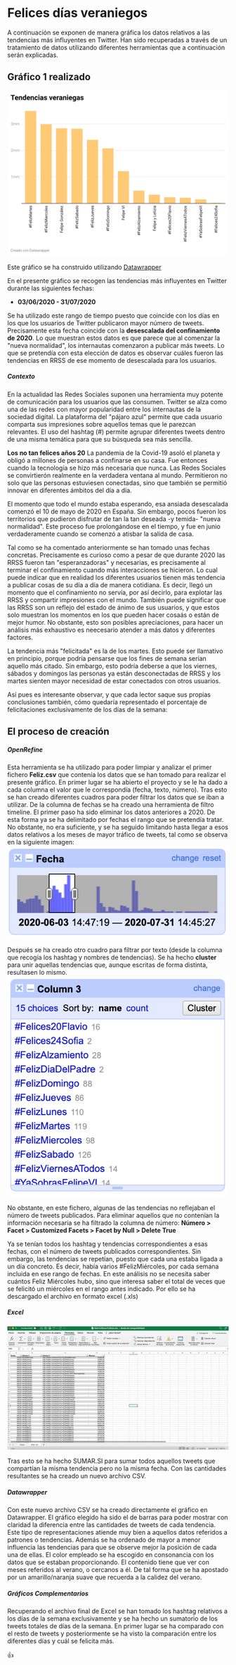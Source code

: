 # Felices días veraniegos
A continuación se exponen de manera gráfica los datos relativos a las tendencias más influyentes en Twitter. Han sido recuperadas a través de un tratamiento de datos utilizando diferentes herramientas que a continuación serán explicadas. 

## Gráfico 1 realizado

<img src="img/veraniego.png">

Este gráfico se ha construido utilizando [Datawrapper](https://www.datawrapper.de)

En el presente gráfico se recogen las tendencias más influyentes en Twitter durante las siguientes fechas:
+ **03/06/2020 - 31/07/2020** 

Se ha utilizado este rango de tiempo puesto que coincide con los días en los que los usuarios de Twitter publicaron mayor número de tweets. Precisamente esta fecha coincide con la **desescalada del confinamiento de 2020**. Lo que muestran estos datos es que parece que al comenzar la "nueva normalidad", los internautas comenzaron a publicar más tweets. Lo que se pretendía con esta elección de datos es observar cuáles fueron las tendencias en RRSS de ese momento de desescalada para los usuarios. 

##### Contexto
En la actualidad las Redes Sociales suponen una herramienta muy potente de comunicación para los usuarios que las consumen. Twitter se alza como una de las redes con mayor popularidad entre los internautas de la sociedad digital. La plataforma del "pájaro azul" permite que cada usuario comparta sus impresiones sobre aquellos temas que le parezcan relevantes. El uso del hashtag (#) permite agrupar diferentes tweets dentro de una misma temática para que su búsqueda sea más sencilla.

**Los no tan felices años 20**
La pandemia de la Covid-19 asoló el planeta y obligó a millones de personas a confinarse en su casa. Fue entonces cuando la tecnología se hizo más necesaria que nunca. Las Redes Sociales se convirtierón realmente en la verdadera ventana al mundo. Permitieron no solo que las personas estuviesen conectadas, sino que también se permitió innovar en diferentes ámbitos del día a día. 

El momento que todo el mundo estaba esperando, esa ansiada desescalada comenzó el 10 de mayo de 2020 en España. Sin embargo, pocos fueron los territorios que pudieron disfrutar de tan la tan deseada -y temida- "nueva normalidad". Este proceso fue prolongándose en el tiempo, y fue en junio verdaderamente cuando se comenzó a atisbar la salida de casa. 

Tal como se ha comentado anteriormente se han tomado unas fechas concretas. Precisamente es curioso como a pesar de que durante 2020 las RRSS fueron tan "esperanzadoras" y necesarias, es precisamente al terminar el confinamiento cuando más interacciones se hicieron. Lo cual puede indicar que en realidad los diferentes usuarios tienen más tendencia a publicar cosas de su día a día de manera cotidiana. Es decir, llegó un momento que el confinamiento no servía, por así decirlo, para explotar las RRSS y compartir impresiones con el mundo. También puede significar que las RRSS son un reflejo del estado de ánimo de sus usuarios, y que estos solo muestran los momentos en los que pueden hacer cosaás o están de mejor humor. No obstante, esto son posibles apreciaciones, para hacer un análisis más exhaustivo es neecesario atender a más datos y diferentes factores. 

La tendencia más "felicitada" es la de los martes. Esto puede ser llamativo en principio, porque podría pensarse que los fines de semana serían aquello más citado. Sin embargo, esto podría deberse a que los viernes, sábados y domingos las personas ya están desconectadas de RRSS y los martes sienten mayor necesidad de estar conectados con otros usuarios. 

Así pues es interesante observar, y que cada lector saque sus propias conclusiones también, cómo quedaría representado el porcentaje de felicitaciones exclusivamente de los días de la semana:




## El proceso de creación 

##### OpenRefine
Esta herramienta se ha utilizado para poder limpiar y analizar el primer fichero **Feliz.csv** que contenía los datos que se han tomado para realizar el presente gráfico. En primer lugar se ha abierto el proyecto y se le ha dado a cada columna el valor que le correspondía (fecha, texto, número). 
Tras esto se han creado diferentes cuadros para poder filtrar los datos que se iban a utilizar. De la columna de fechas se ha creado una herramienta de filtro timeline. El primer paso ha sido eliminar los datos anteriores a 2020. De esta forma ya se ha delimitado por fechas el rango que se pretendía tratar. No obstante, no era suficiente, y se ha seguido limitando hasta llegar a esos datos relativos a los meses de mayor tráfico de tweets, tal como se observa en la siguiente imagen:
<img src="img/Imagen1.png">

Después se ha creado otro cuadro para filtrar por texto (desde la columna que recogía los hashtag y nombres de tendencias). Se ha hecho **cluster** para unir aquellas tendencias que, aunque escritas de forma distinta, resultasen lo mismo. 
<img src="img/Imagen2.png">

No obstante, en este fichero, algunas de las tendencias no reflejaban el número de tweets publicados. Para eliminar aquellos que no contenían la información necesaria se ha filtrado la columna de número:
**Número > Facet > Customized Facets > Facet by Null > Delete True**

Ya se tenían todos los hashtag y tendencias correspondientes a esas fechas, con el número de tweets publicados correspondientes. Sin embargo, las tendencias se repetían, puesto que cada una estaba ligada a un día concreto. Es decir, había varios #FelizMiércoles, por cada semana incluida en ese rango de fechas. En este análisis no se necesita saber cuántos Feliz Miércoles hubo, sino que interesa saber el total de veces que se felicitó un miércoles en el rango antes indicado. Por ello se ha descargado el archivo en formato excel (.xls)

##### Excel
<img src="img/Imagen3.png">

Tras esto se ha hecho SUMAR.SI para sumar todos aquellos tweets que compartían la misma tendencia pero no la misma fecha. Con las cantidades resultantes se ha creado un nuevo archivo CSV. 

##### Datawrapper
Con este nuevo archivo CSV se ha creado directamente el gráfico en Datawrapper. El gráfico elegido ha sido el de barras para poder mostrar con claridad la diferencia entre las cantidades de tweets de cada tendencia. Este tipo de representaciones atiende muy bien a aquellos datos referidos a patrones o tendencias. Además se ha ordenado de mayor a menor influencia las tendencias para que se observe mejor la posición de cada una de ellas. 
El color empleado se ha escogido en consonancia con los datos que se estaban proporcionando. El contenido tiene que ver con meses referidos al verano, o cercanos a él. De tal forma que se ha apostado por un amarillo/naranja suave que recuerda a la calidez del verano. 

##### Gráficos Complementarios

Recuperando el archivo final de Excel se han tomado los hashtag relativos a los días de la semana exclusivamente y se ha hecho un sumatorio de los tweets totales de días de la semana. En primer lugar se ha comparado con el resto de tweets y posteriormente se ha visto la comparación entre los diferentes días y cuál se felicita más. 

:+1:
